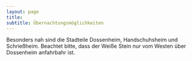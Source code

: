 ```yaml
---
layout: page
title:
subtitle: Übernachtungsmöglichkeiten
---
```


Besonders nah sind die Stadteile Dossenheim, Handschuhsheim und Schrießheim. Beachtet bitte, dass der Weiße Stein nur vom Westen über Dossenheim anfahrbahr ist. 

